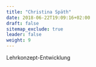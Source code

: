 ```yaml
---
title: "Christina Späth"
date: 2018-06-22T19:09:16+02:00
draft: false
sitemap_exclude: true
leader: false
weight: 9
---
```


Lehrkonzept-Entwicklung
